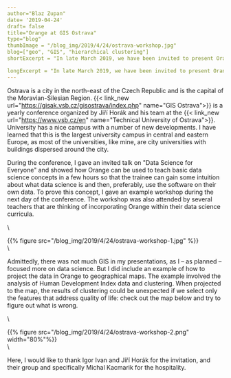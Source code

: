 ```yaml
---
author="Blaz Zupan"
date= '2019-04-24'
draft= false
title="Orange at GIS Ostrava"
type="blog"
thumbImage = "/blog_img/2019/4/24/ostrava-workshop.jpg"
blog=["geo", "GIS", "hierarchical clustering"]
shortExcerpt = "In late March 2019, we have been invited to present Orange during a GIS Ostrava conference."

longExcerpt = "In late March 2019, we have been invited to present Orange during a GIS Ostrava conference. We have shown how to work with geospatial data in Orange."
---
```


Ostrava is a city in the north-east of the Czech Republic and is the capital of the Moravian-Silesian Region. {{< link_new url="https://gisak.vsb.cz/gisostrava/index.php" name="GIS Ostrava">}} is a yearly conference organized by Jiří Horák and his team at the {{< link_new url="https://www.vsb.cz/en" name="Technical University of Ostrava">}}. University has a nice campus with a number of new developments. I have learned that this is the largest university campus in central and eastern Europe, as most of the universities, like mine, are city universities with buildings dispersed around the city.

During the conference, I gave an invited talk on "Data Science for Everyone" and showed how Orange can be used to teach basic data science concepts in a few hours so that the trainee can gain some intuition about what data science is and then, preferably, use the software on their own data. To prove this concept, I gave an example workshop during the next day of the conference. The workshop was also attended by several teachers that are thinking of incorporating Orange within their data science curricula.

\


{{% figure src="/blog_img/2019/4/24/ostrava-workshop-1.jpg" %}}
\
\


Admittedly, there was not much GIS in my presentations, as I – as planned – focused more on data science. But I did include an example of how to project the data in Orange to geographical maps. The example involved the analysis of Human Development Index data and clustering. When projected to the map, the results of clustering could be unexpected if we select only the features that address quality of life: check out the map below and try to figure out what is wrong.


\


{{% figure src="/blog_img/2019/4/24/ostrava-workshop-2.png" width="80%"%}}
\
\

Here, I would like to thank Igor Ivan and Jiří Horák for the invitation, and their group and specifically Michal Kacmarik for the hospitality.

